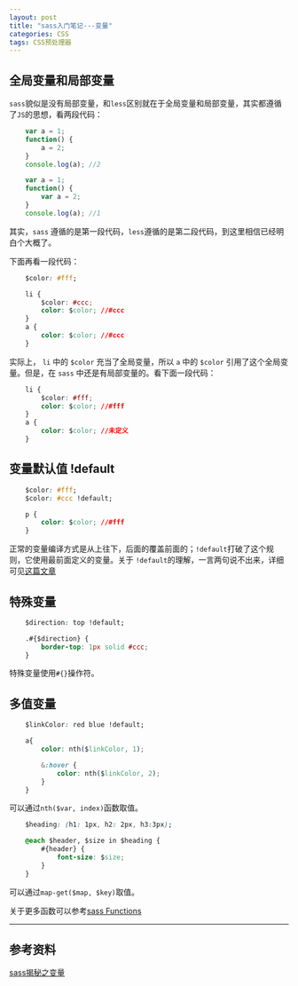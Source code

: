 ```yaml
---
layout: post
title: "sass入门笔记---变量"
categories: CSS
tags: CSS预处理器
---
```


## 全局变量和局部变量

`sass`貌似是没有局部变量，和`less`区别就在于全局变量和局部变量，其实都遵循了`JS`的思想，看两段代码：

```js
    var a = 1;
    function() {
        a = 2;
    }
    console.log(a); //2
```

```js
    var a = 1;
    function() {
        var a = 2;
    }
    console.log(a); //1
```

其实，`sass` 遵循的是第一段代码，`less`遵循的是第二段代码，到这里相信已经明白个大概了。

下面再看一段代码：

```css
    $color: #fff;

    li {
        $color: #ccc;
        color: $color; //#ccc
    }
    a {
        color: $color; //#ccc
    }
```

实际上， `li` 中的 `$color` 充当了全局变量，所以 `a` 中的 `$color` 引用了这个全局变量。但是，在 `sass` 中还是有局部变量的。看下面一段代码：

```css
    li {
        $color: #fff;
        color: $color; //#fff
    }
    a {
        color: $color; //未定义
    }
```

## 变量默认值 !default

```css
    $color: #fff;
    $color: #ccc !default;

    p {
        color: $color; //#fff
    }
```

正常的变量编译方式是从上往下，后面的覆盖前面的；```!default```打破了这个规则，它使用最前面定义的变量。关于 ```!default```的理解，一言两句说不出来，详细可见[这篇文章](http://www.w3cplus.com/preprocessor/sass-basic-variable.html)

## 特殊变量

```css
    $direction: top !default;

    .#{$direction} {
        border-top: 1px solid #ccc;
    }
```

特殊变量使用```#{}```操作符。

## 多值变量

```css
    $linkColor: red blue !default;

    a{
        color: nth($linkColor, 1);

        &:hover {
            color: nth($linkColor, 2);
        }
    }
```

可以通过```nth($var, index)```函数取值。

```css
    $heading: (h1: 1px, h2: 2px, h3:3px);

    @each $header, $size in $heading {
        #{header} {
            font-size: $size;
        }
    }
```

可以通过```map-get($map, $key)```取值。

关于更多函数可以参考[sass Functions](http://sass-lang.com/documentation/Sass/Script/Functions.html)

---

## 参考资料

[sass揭秘之变量](http://www.w3cplus.com/preprocessor/sass-basic-variable.html)
